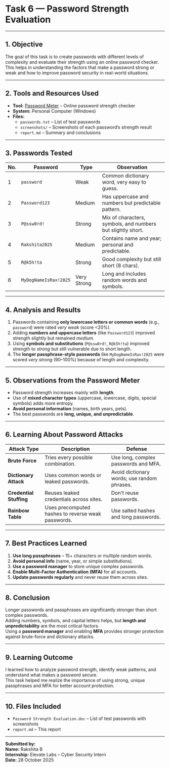 # Task 6 — Password Strength Evaluation  

---

## 1. Objective  
The goal of this task is to create passwords with different levels of complexity and evaluate their strength using an online password checker.  
This helps in understanding the factors that make a password strong or weak and how to improve password security in real-world situations.

---

## 2. Tools and Resources Used  
- **Tool:** [Password Meter](https://www.passwordmeter.com) – Online password strength checker  
- **System:** Personal Computer (Windows)  
- **Files:**  
  - `passwords.txt` – List of test passwords  
  - `screenshots/` – Screenshots of each password’s strength result  
  - `report.md` – Summary and conclusions  

---

## 3. Passwords Tested  

| No. | Password | Type | Observation |
|-----|-----------|------|--------------|
| 1 | `password` | Weak | Common dictionary word, very easy to guess. |
| 2 | `Password123` | Medium | Has uppercase and numbers but predictable pattern. |
| 3 | `P@ssw0rd!` | Strong | Mix of characters, symbols, and numbers but slightly short. |
| 4 | `Rakshita2025` | Medium | Contains name and year; personal and predictable. |
| 5 | `R@k5h!ta` | Strong | Good complexity but still short (8 chars). |
| 6 | `MyDogNameIsRax!2025` | Very Strong | Long and includes random words and symbols. |

---

## 4. Analysis and Results  
1. Passwords containing **only lowercase letters or common words** (e.g., `password`) were rated *very weak* (score <20%).  
2. Adding **numbers and uppercase letters** (like `Password123`) improved strength slightly but remained *medium*.  
3. Using **symbols and substitutions** (`P@ssw0rd!`, `R@k5h!ta`) improved strength to *strong* but still vulnerable due to short length.  
4. The **longer passphrase-style passwords** like `MyDogNameIsRax!2025` were scored *very strong* (90–100%) because of length and complexity.  

---

## 5. Observations from the Password Meter  
- Password strength increases mainly with **length**.  
- Use of **mixed character types** (uppercase, lowercase, digits, special symbols) adds more entropy.  
- **Avoid personal information** (names, birth years, pets).  
- The best passwords are **long, unique, and unpredictable**.

---

## 6. Learning About Password Attacks  

| Attack Type | Description | Defense |
|--------------|--------------|----------|
| **Brute Force** | Tries every possible combination. | Use long, complex passwords and MFA. |
| **Dictionary Attack** | Uses common words or leaked passwords. | Avoid dictionary words; use random phrases. |
| **Credential Stuffing** | Reuses leaked credentials across sites. | Don’t reuse passwords. |
| **Rainbow Table** | Uses precomputed hashes to reverse weak passwords. | Use salted hashes and long passwords. |

---

## 7. Best Practices Learned  
1. **Use long passphrases** – 15+ characters or multiple random words.  
2. **Avoid personal info** (name, year, or simple substitutions).  
3. **Use a password manager** to store unique complex passwords.  
4. **Enable Multi-Factor Authentication (MFA)** for all accounts.  
5. **Update passwords regularly** and never reuse them across sites.  

---

## 8. Conclusion  
Longer passwords and passphrases are significantly stronger than short complex passwords.  
Adding numbers, symbols, and capital letters helps, but **length and unpredictability** are the most critical factors.  
Using a **password manager** and enabling **MFA** provides stronger protection against brute-force and dictionary attacks.  

---

## 9. Learning Outcome  
I learned how to analyze password strength, identify weak patterns, and understand what makes a password secure.  
This task helped me realize the importance of using strong, unique passphrases and MFA for better account protection.  

---

## 10. Files Included  
- `Password Strength Evaluation.doc` – List of test passwords with screenshots  
- `report.md` – This report  

---

**Submitted by:**  
**Name:** Rakshita B  
**Internship:** Elevate Labs – Cyber Security Intern  
**Date:** 28 October 2025   

